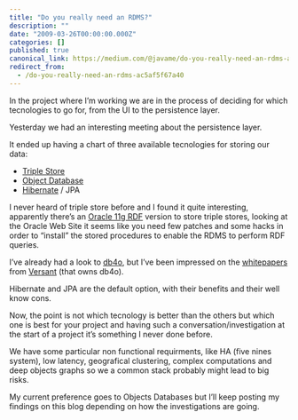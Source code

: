 ```yaml
---
title: "Do you really need an RDMS?"
description: ""
date: "2009-03-26T00:00:00.000Z"
categories: []
published: true
canonical_link: https://medium.com/@javame/do-you-really-need-an-rdms-ac5af5f67a40
redirect_from:
  - /do-you-really-need-an-rdms-ac5af5f67a40
---
```


In the project where I’m working we are in the process of deciding for which tecnologies to go for, from the UI to the persistence layer.

Yesterday we had an interesting meeting about the persistence layer.

It ended up having a chart of three available tecnologies for storing our data:

-   [Triple Store](http://en.wikipedia.org/wiki/Triple_Store)
-   [Object Database](http://en.wikipedia.org/wiki/Object_database)
-   [Hibernate](http://www.hibernate.org/) / JPA

I never heard of triple store before and I found it quite interesting, apparently there’s an [Oracle 11g RDF](http://www.oracle.com/technology/tech/semantic_technologies/index.html) version to store triple stores, looking at the Oracle Web Site it seems like you need few patches and some hacks in order to “install” the stored procedures to enable the RDMS to perform RDF queries.

I’ve already had a look to [db4o](http://www.db4o.com/), but I’ve been impressed on the [whitepapers](http://www.versant.com/developer/resources/objectdatabase/whitepapers) from [Versant](http://www.versant.com/) (that owns db4o).

Hibernate and JPA are the default option, with their benefits and their well know cons.

Now, the point is not which tecnology is better than the others but which one is best for your project and having such a conversation/investigation at the start of a project it’s something I never done before.

We have some particular non functional requirments, like HA (five nines system), low latency, geografical clustering, complex computations and deep objects graphs so we a common stack probably might lead to big risks.

My current preference goes to Objects Databases but I’ll keep posting my findings on this blog depending on how the investigations are going.
